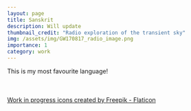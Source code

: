 ```yaml
---
layout: page
title: Sanskrit
description: Will update
thumbnail_credit: "Radio exploration of the transient sky"
img: /assets/img/GW170817_radio_image.png 
importance: 1
category: work
---
```

This is my most favourite language!
<div class="row justify-content-md-center" style="margin-top: 50px;">
   <img class="img-fluid mx-auto" style="max-width:20%;" src="{{ '/assets/img/wip.png' | relative_url }}" alt="" title="WIP"/>
</div>
<div class="caption">
   <a href="https://www.flaticon.com/free-icons/work-in-progress" title="work in progress icons">Work in progress icons created by Freepik - Flaticon</a>
</div>

